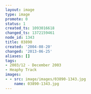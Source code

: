 ```yaml
---
layout: image
type: image
promote: 0
status: 1
created_ts: 1093016618
changed_ts: 1372159461
node_id: 1343
title: 03890
created: '2004-08-20'
changed: '2013-06-25'
aliases: []
tags:
- 2003/12 - December 2003
- Heaphy Track
images:
- - src: image/images/03890-1343.jpg
    name: 03890-1343.jpg
---
```


